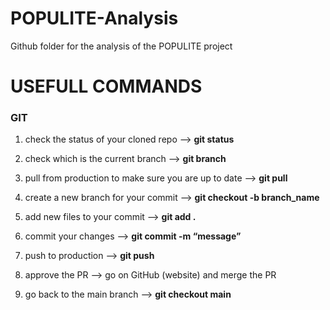 # POPULITE-Analysis
Github folder for the analysis of the POPULITE project

# USEFULL COMMANDS

### GIT
1. check the status of your cloned repo --> **git status**

2. check which is the current branch --> **git branch**

3. pull from production to make sure you are up to date --> **git pull**

4. create a new branch for your commit --> **git checkout -b branch_name**

5. add new files to your commit --> **git add .**

6. commit your changes --> **git commit -m “message”**

7. push to production --> **git push** 

8. approve the PR --> go on GitHub (website) and merge the PR

9. go back to the main branch --> **git checkout main** 

